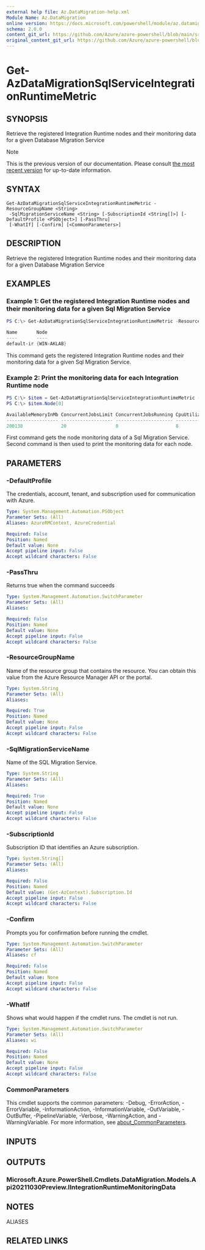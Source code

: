 ```yaml
---
external help file: Az.DataMigration-help.xml
Module Name: Az.DataMigration
online version: https://docs.microsoft.com/powershell/module/az.datamigration/get-azdatamigrationsqlserviceintegrationruntimemetric
schema: 2.0.0
content_git_url: https://github.com/Azure/azure-powershell/blob/main/src/DataMigration/DataMigration/help/Get-AzDataMigrationSqlServiceIntegrationRuntimeMetric.md
original_content_git_url: https://github.com/Azure/azure-powershell/blob/main/src/DataMigration/DataMigration/help/Get-AzDataMigrationSqlServiceIntegrationRuntimeMetric.md
---
```


# Get-AzDataMigrationSqlServiceIntegrationRuntimeMetric

## SYNOPSIS
Retrieve the registered Integration Runtime nodes and their monitoring data for a given Database Migration Service

> [!NOTE]
>This is the previous version of our documentation. Please consult [the most recent version](/powershell/module/az.datamigration/get-azdatamigrationsqlserviceintegrationruntimemetric) for up-to-date information.

## SYNTAX

```
Get-AzDataMigrationSqlServiceIntegrationRuntimeMetric -ResourceGroupName <String>
 -SqlMigrationServiceName <String> [-SubscriptionId <String[]>] [-DefaultProfile <PSObject>] [-PassThru]
 [-WhatIf] [-Confirm] [<CommonParameters>]
```

## DESCRIPTION
Retrieve the registered Integration Runtime nodes and their monitoring data for a given Database Migration Service

## EXAMPLES

### Example 1: Get the registered Integration Runtime nodes and their monitoring data for a given Sql Migration Service
```powershell
PS C:\> Get-AzDataMigrationSqlServiceIntegrationRuntimeMetric -ResourceGroupName "MyResourceGroup" -SqlMigrationServiceName "MySqlMigrationService" | Select *

Name       Node
----       ----
default-ir {WIN-AKLAB}
```

This command gets the registered Integration Runtime nodes and their monitoring data for a given Sql Migration Service.

### Example 2: Print the monitoring data for each Integration Runtime node
```powershell
PS C:\> $item = Get-AzDataMigrationSqlServiceIntegrationRuntimeMetric -ResourceGroupName "MyResourceGroup" -SqlMigrationService "MySqlMigrationService"
PS C:\> $item.Node[0] 

AvailableMemoryInMb ConcurrentJobsLimit ConcurrentJobsRunning CpuUtilization MaxConcurrentJob NodeName     ReceivedByte     SentByte
------------------- ------------------- --------------------- -------------- ---------------- --------     ------------     --------
200138              20                  0                     8                               WIN-AKLAB    9.33309006690979 5.433871746063232
```

First command gets the node monitoring data of a Sql Migration Service.
Second command is then used to print the monitoring data for each node.

## PARAMETERS

### -DefaultProfile
The credentials, account, tenant, and subscription used for communication with Azure.

```yaml
Type: System.Management.Automation.PSObject
Parameter Sets: (All)
Aliases: AzureRMContext, AzureCredential

Required: False
Position: Named
Default value: None
Accept pipeline input: False
Accept wildcard characters: False
```

### -PassThru
Returns true when the command succeeds

```yaml
Type: System.Management.Automation.SwitchParameter
Parameter Sets: (All)
Aliases:

Required: False
Position: Named
Default value: None
Accept pipeline input: False
Accept wildcard characters: False
```

### -ResourceGroupName
Name of the resource group that contains the resource.
You can obtain this value from the Azure Resource Manager API or the portal.

```yaml
Type: System.String
Parameter Sets: (All)
Aliases:

Required: True
Position: Named
Default value: None
Accept pipeline input: False
Accept wildcard characters: False
```

### -SqlMigrationServiceName
Name of the SQL Migration Service.

```yaml
Type: System.String
Parameter Sets: (All)
Aliases:

Required: True
Position: Named
Default value: None
Accept pipeline input: False
Accept wildcard characters: False
```

### -SubscriptionId
Subscription ID that identifies an Azure subscription.

```yaml
Type: System.String[]
Parameter Sets: (All)
Aliases:

Required: False
Position: Named
Default value: (Get-AzContext).Subscription.Id
Accept pipeline input: False
Accept wildcard characters: False
```

### -Confirm
Prompts you for confirmation before running the cmdlet.

```yaml
Type: System.Management.Automation.SwitchParameter
Parameter Sets: (All)
Aliases: cf

Required: False
Position: Named
Default value: None
Accept pipeline input: False
Accept wildcard characters: False
```

### -WhatIf
Shows what would happen if the cmdlet runs.
The cmdlet is not run.

```yaml
Type: System.Management.Automation.SwitchParameter
Parameter Sets: (All)
Aliases: wi

Required: False
Position: Named
Default value: None
Accept pipeline input: False
Accept wildcard characters: False
```

### CommonParameters
This cmdlet supports the common parameters: -Debug, -ErrorAction, -ErrorVariable, -InformationAction, -InformationVariable, -OutVariable, -OutBuffer, -PipelineVariable, -Verbose, -WarningAction, and -WarningVariable. For more information, see [about_CommonParameters](http://go.microsoft.com/fwlink/?LinkID=113216).

## INPUTS

## OUTPUTS

### Microsoft.Azure.PowerShell.Cmdlets.DataMigration.Models.Api20211030Preview.IIntegrationRuntimeMonitoringData

## NOTES

ALIASES

## RELATED LINKS
